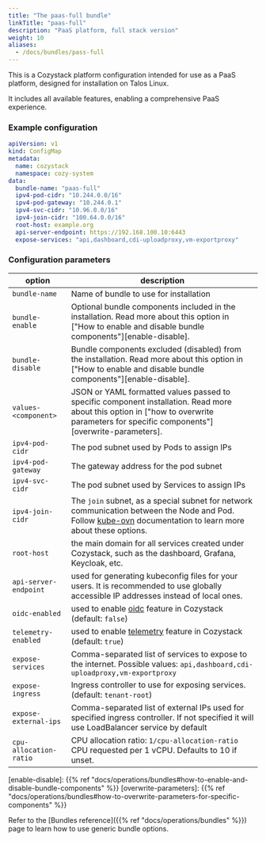 ```yaml
---
title: "The paas-full bundle"
linkTitle: "paas-full"
description: "PaaS platform, full stack version"
weight: 10
aliases:
  - /docs/bundles/pass-full
---
```


This is a Cozystack platform configuration intended for use as a PaaS platform, designed for installation on Talos Linux.

It includes all available features, enabling a comprehensive PaaS experience.

### Example configuration

```yaml
apiVersion: v1
kind: ConfigMap
metadata:
  name: cozystack
  namespace: cozy-system
data:
  bundle-name: "paas-full"
  ipv4-pod-cidr: "10.244.0.0/16"
  ipv4-pod-gateway: "10.244.0.1"
  ipv4-svc-cidr: "10.96.0.0/16"
  ipv4-join-cidr: "100.64.0.0/16"
  root-host: example.org
  api-server-endpoint: https://192.168.100.10:6443
  expose-services: "api,dashboard,cdi-uploadproxy,vm-exportproxy"
```

### Configuration parameters

| option                 | description                                                                                                                                                                                                                |
|------------------------|----------------------------------------------------------------------------------------------------------------------------------------------------------------------------------------------------------------------------|
| `bundle-name`          | Name of bundle to use for installation                                                                                                                                                                                     |
| `bundle-enable`        | Optional bundle components included in the installation. Read more about this option in ["How to enable and disable bundle components"][enable-disable].                                                                   |
| `bundle-disable`       | Bundle components excluded (disabled) from the installation. Read more about this option in ["How to enable and disable bundle components"][enable-disable].                                                               |
| `values-<component>`   | JSON or YAML formatted values passed to specific component installation. Read more about this option in ["how to overwrite parameters for specific components"][overwrite-parameters].                                      |
| `ipv4-pod-cidr`        | The pod subnet used by Pods to assign IPs                                                                                                                                                                                  |
| `ipv4-pod-gateway`     | The gateway address for the pod subnet                                                                                                                                                                                     |
| `ipv4-svc-cidr`        | The pod subnet used by Services to assign IPs                                                                                                                                                                              |
| `ipv4-join-cidr`       | The `join` subnet, as a special subnet for network communication between the Node and Pod. Follow [kube-ovn](https://kubeovn.github.io/docs/en/guide/subnet/#join-subnet) documentation to learn more about these options. |
| `root-host`            | the main domain for all services created under Cozystack, such as the dashboard, Grafana, Keycloak, etc.                                                                                                                   |
| `api-server-endpoint`  | used for generating kubeconfig files for your users. It is recommended to use globally accessible IP addresses instead of local ones.                                                                                      |
| `oidc-enabled`         | used to enable [oidc](/docs/operations/oidc/) feature in Cozystack (default: `false`)                                                                                                                                      |
| `telemetry-enabled`    | used to enable [telemetry](/docs/operations/telemetry/) feature in Cozystack (default: `true`)                                                                                                                             |
| `expose-services`      | Comma-separated list of services to expose to the internet. Possible values: `api,dashboard,cdi-uploadproxy,vm-exportproxy`                                                                                                |
| `expose-ingress`       | Ingress controller to use for exposing services. (default: `tenant-root`)                                                                                                                                                  |
| `expose-external-ips`  | Comma-separated list of external IPs used for specified ingress controller. If not specified it will use LoadBalancer service by default                                                                                   |
| `cpu-allocation-ratio` | CPU allocation ratio: `1/cpu-allocation-ratio` CPU requested per 1 vCPU. Defaults to 10 if unset.                                                                                                                          |


[enable-disable]: {{% ref "docs/operations/bundles#how-to-enable-and-disable-bundle-components" %}}
[overwrite-parameters]: {{% ref "docs/operations/bundles#how-to-overwrite-parameters-for-specific-components" %}}

Refer to the [Bundles reference]({{% ref "docs/operations/bundles" %}}) page to learn how to use generic bundle options.

